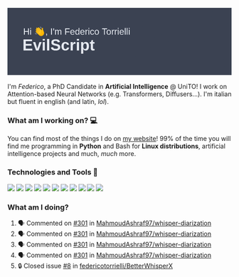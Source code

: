 ![Header](header.png)

I'm *Federico*, a PhD Candidate in **Artificial Intelligence** @ UniTO! I work on Attention-based Neural Networks (e.g. Transformers, Diffusers...).
I'm italian but fluent in english (and latin, *lol*).

### What am I working on? 💻

You can find most of the things I do on [my website](https://www.evilscript.eu/)!
99% of the time you will find me programming in **Python** and Bash for **Linux distributions**, artificial intelligence projects and much, *much* more.

### Technologies and Tools 🔧
![](https://img.shields.io/badge/Editor-VSCode-informational?style=flat&logo=visualstudiocode&logoColor=white&color=2bbc8a)
![](https://img.shields.io/badge/Code-Python-informational?style=flat&logo=Python&logoColor=white&color=2bbc8a)
![](https://img.shields.io/badge/Code-Javascript-informational?style=flat&logo=Javascript&logoColor=white&color=2bbc8a)
![](https://img.shields.io/badge/Code-Java-informational?style=flat&logo=coffeescript&logoColor=white&color=2bbc8a)
![](https://img.shields.io/badge/Code-C-informational?style=flat&logo=C&logoColor=white&color=2bbc8a)
![](https://img.shields.io/badge/Code-Shell-informational?style=flat&logo=Shell&logoColor=white&color=2bbc8a)
![](https://img.shields.io/badge/Learning-Rust-informational?style=flat&logo=Rust&logoColor=white&color=2bbc8a)
![](https://img.shields.io/badge/Tools-PostgreSQL-informational?style=flat&logo=PostgreSQL&logoColor=white&color=e74c3c)
![](https://img.shields.io/badge/Tools-Docker-informational?style=flat&logo=Docker&logoColor=white&color=e74c3c)
![](https://img.shields.io/badge/Hating-Windows-informational?style=flat&logo=windows&logoColor=white&color=0078D6)
![](https://img.shields.io/badge/Mail-ProtonMail-informational?style=flat&logo=protonmail&logoColor=white&color=8B89CC)

### What am I doing?

<!--START_SECTION:activity-->
1. 🗣 Commented on [#301](https://github.com/MahmoudAshraf97/whisper-diarization/issues/301#issuecomment-2671504053) in [MahmoudAshraf97/whisper-diarization](https://github.com/MahmoudAshraf97/whisper-diarization)
2. 🗣 Commented on [#301](https://github.com/MahmoudAshraf97/whisper-diarization/issues/301#issuecomment-2671425566) in [MahmoudAshraf97/whisper-diarization](https://github.com/MahmoudAshraf97/whisper-diarization)
3. 🗣 Commented on [#301](https://github.com/MahmoudAshraf97/whisper-diarization/issues/301#issuecomment-2671205550) in [MahmoudAshraf97/whisper-diarization](https://github.com/MahmoudAshraf97/whisper-diarization)
4. 🗣 Commented on [#301](https://github.com/MahmoudAshraf97/whisper-diarization/issues/301#issuecomment-2671111527) in [MahmoudAshraf97/whisper-diarization](https://github.com/MahmoudAshraf97/whisper-diarization)
5. 🔒 Closed issue [#8](https://github.com/federicotorrielli/BetterWhisperX/issues/8) in [federicotorrielli/BetterWhisperX](https://github.com/federicotorrielli/BetterWhisperX)
<!--END_SECTION:activity-->
